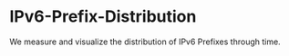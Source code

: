 # IPv6-Prefix-Distribution
We measure and visualize the distribution of IPv6 Prefixes through time.
